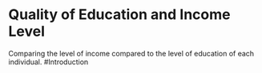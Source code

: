 # Quality of Education and Income Level
Comparing the level of income compared to the level of education of each individual. 
#Introduction
